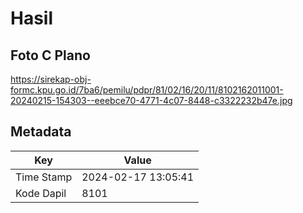 # Hasil

## Foto C Plano

https://sirekap-obj-formc.kpu.go.id/7ba6/pemilu/pdpr/81/02/16/20/11/8102162011001-20240215-154303--eeebce70-4771-4c07-8448-c3322232b47e.jpg


## Metadata

| Key        | Value               |
| ---------- | ------------------- |
| Time Stamp | 2024-02-17 13:05:41 |
| Kode Dapil | 8101                |



